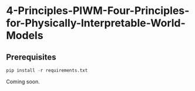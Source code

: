 # 4-Principles-PIWM-Four-Principles-for-Physically-Interpretable-World-Models



## Prerequisites

```python
pip install -r requirements.txt
```


Coming soon.
